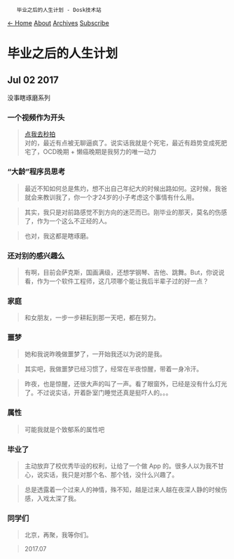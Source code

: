        毕业之后的人生计划 - Dosk技术站   

[← Home](/) [About](/about/) [Archives](/archives/) [Subscribe](/atom.xml)

毕业之后的人生计划
=========

Jul 02 2017
-----------

没事瞎琢磨系列

### [](#一个视频作为开头 "一个视频作为开头")一个视频作为开头

> [点我去秒拍](http://weibo.com/tv/v/F4i6x1imK?fid=1034:56fd14c2a14c7e12c6c9de60e197ad8a)  
> 对的，最近有点被无聊逼疯了。说实话我就是个死宅，最近有趋势变成死肥宅了，OCD晚期 + 懒癌晚期是我努力的唯一动力

### [](#“大龄”程序员思考 "“大龄”程序员思考")“大龄”程序员思考

> 最近不知如何总是焦灼，想不出自己年纪大的时候出路如何。这时候，我爸就会来教训我了，你一个才24岁的小子考虑这个事情有什么用。

> 其实，我只是对前路感觉不到方向的迷茫而已。刚毕业的那天，莫名的伤感了，作为一个这么不正经的人。

> 也对，我这都是瞎琢磨。

### [](#还对别的感兴趣么 "还对别的感兴趣么")还对别的感兴趣么

> 有啊，目前会萨克斯，国画满级，还想学钢琴、吉他、跳舞。But，你说说看，作为一个软件工程师，这几项哪个能让我后半辈子过的好一点？

### [](#家庭 "家庭")家庭

> 和女朋友，一步一步耕耘到那一天吧，都在努力。

### [](#噩梦 "噩梦")噩梦

> 她和我说昨晚做噩梦了，一开始我还以为说的是我。

> 其实吧，我做噩梦已经习惯了，经常在半夜惊醒，带着一身冷汗。

> 昨夜，也是惊醒，还很大声的叫了一声。看了眼窗外，已经是没有什么灯光了。不过说实话，开着卧室门睡觉还真是挺吓人的。。。

### [](#属性 "属性")属性

> 可能我就是个致郁系的属性吧

### [](#毕业了 "毕业了")毕业了

> 主动放弃了校优秀毕设的权利，让给了一个做 App 的。很多人以为我不甘心，说实话，我只是对那个名、那个钱，没什么兴趣了。

> 总是透露着一个过来人的神情，殊不知，越是过来人越在夜深人静的时候伤感，入戏太深了我。

### [](#同学们 "同学们")同学们

> 北京，再聚，我等你们。

> 2017.07